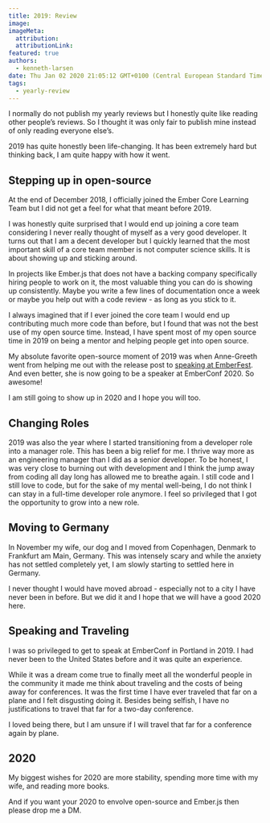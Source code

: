 ```yaml
---
title: 2019: Review
image:
imageMeta:
  attribution:
  attributionLink:
featured: true
authors: 
  - kenneth-larsen
date: Thu Jan 02 2020 21:05:12 GMT+0100 (Central European Standard Time)
tags:
  - yearly-review
---
```


I normally do not publish my yearly reviews but I honestly quite like reading other people’s reviews. So I thought it was only fair to publish mine instead of only reading everyone else’s.

2019 has quite honestly been life-changing. It has been extremely hard but thinking back, I am quite happy with how it went.

## Stepping up in open-source
At the end of December 2018, I officially joined the Ember Core Learning Team but I did not get a feel for what that meant before 2019. 

I was honestly quite surprised that I would end up joining a core team considering I never really thought of myself as a very good developer. It turns out that I am a decent developer but I quickly learned that the most important skill of a core team member is not computer science skills. It is about showing up and sticking around. 

In projects like Ember.js that does not have a backing company specifically hiring people to work on it, the most valuable thing you can do is showing up consistently. Maybe you write a few lines of documentation once a week or maybe you help out with a code review - as long as you stick to it.

I always imagined that if I ever joined the core team I would end up contributing much more code than before, but I found that was not the best use of my open source time. Instead, I have spent most of my open source time in 2019 on being a mentor and helping people get into open source. 

My absolute favorite open-source moment of 2019 was when Anne-Greeth went from helping me out with the release post to [speaking at EmberFest](www.youtube.com/watch?v=hBJTqnwUutI). And even better, she is now going to be a speaker at EmberConf 2020. So awesome!

I am still going to show up in 2020 and I hope you will too.

## Changing Roles

2019 was also the year where I started transitioning from a developer role into a manager role. This has been a big relief for me. I thrive way more as an engineering manager than I did as a senior developer. To be honest, I was very close to burning out with development and I think the jump away from coding all day long has allowed me to breathe again. I still code and I still love to code, but for the sake of my mental well-being, I do not think I can stay in a full-time developer role anymore. I feel so privileged that I got the opportunity to grow into a new role.

## Moving to Germany

In November my wife, our dog and I moved from Copenhagen, Denmark to Frankfurt am Main, Germany. This was intensely scary and while the anxiety has not settled completely yet, I am slowly starting to settled here in Germany.

I never thought I would have moved abroad - especially not to a city I have never been in before. But we did it and I hope that we will have a good 2020 here.

## Speaking and Traveling

I was so privileged to get to speak at EmberConf in Portland in 2019. I had never been to the United States before and it was quite an experience.

While it was a dream come true to finally meet all the wonderful people in the community it made me think about traveling and the costs of being away for conferences. It was the first time I have ever traveled that far on a plane and I felt disgusting doing it. Besides being selfish, I  have no justifications to travel that far for a two-day conference.

I loved being there, but I am unsure if I will travel that far for a conference again by plane.

## 2020

My biggest wishes for 2020 are more stability, spending more time with my wife, and reading more books.

And if you want your 2020 to envolve open-source and Ember.js then please drop me a DM.

